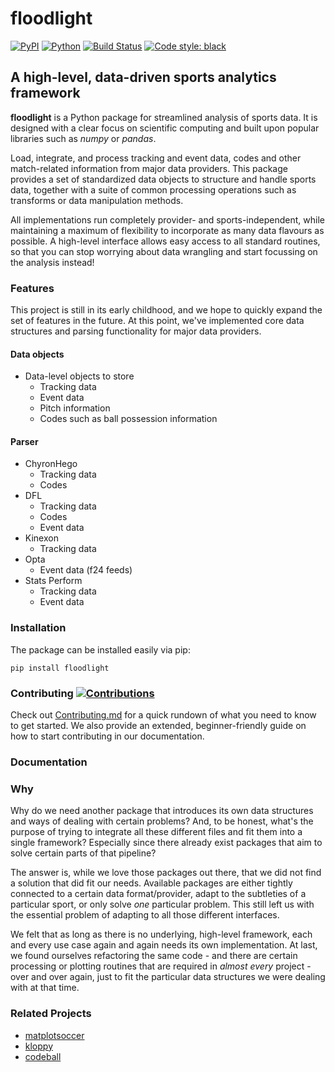 [version-image]: https://img.shields.io/badge/status-beta-006666
[version-url]: https://img.shields.io/badge/status-beta-006666
[python-image]: https://img.shields.io/badge/python-3.8-006666
[python-url]: https://img.shields.io/badge/python-3.8-006666
[build-image]: https://github.com/floodlight-sports/floodlight/actions/workflows/build_and_test.yaml/badge.svg
[build-url]: https://github.com/floodlight-sports/floodlight/actions/workflows/build_and_test.yaml
[coverage-image]: https://img.shields.io/badge/coverage-0%25-brightgreen
[coverage-url]: https://img.shields.io/badge/coverage-0%25-brightgreen
[contrib-image]: https://img.shields.io/badge/contributions-welcome-006666
[contrib-url]: https://github.com/floodlight-sports/floodlight/blob/main/CONTRIBUTING.md
[black-image]: https://img.shields.io/badge/code%20style-black-000000.svg
[black-url]: https://github.com/psf/black


# floodlight


[![PyPI][version-image]][version-url]
[![Python][python-image]][python-url]
[![Build Status][build-image]][build-url]
[![Code style: black][black-image]][black-url]



## A high-level, data-driven sports analytics framework


**floodlight** is a Python package for streamlined analysis of sports data. It is
designed with a clear focus on scientific computing and built upon popular libraries
such as *numpy* or *pandas*.

Load, integrate, and process tracking and event data, codes and other match-related
information from major data providers. This package provides a set of  standardized
data objects to structure and handle sports data, together with a suite of common
processing operations such as transforms or data manipulation methods.

All implementations run completely provider- and sports-independent, while maintaining
a maximum of flexibility to incorporate as many data flavours as possible. A high-level
interface allows easy access to all standard routines, so that you can stop worrying
about data wrangling and start focussing on the analysis instead!

### Features

This project is still in its early childhood, and we hope to quickly expand the set
of features in the future. At this point, we've implemented core data structures and
parsing functionality for major data providers.

#### Data objects

- Data-level objects to store
  - Tracking data
  - Event data
  - Pitch information
  - Codes such as ball possession information

#### Parser

- ChyronHego
  - Tracking data
  - Codes
- DFL
  - Tracking data
  - Codes
  - Event data
- Kinexon
  - Tracking data
- Opta
  - Event data (f24 feeds)
- Stats Perform
  - Tracking data
  - Event data

### Installation

The package can be installed easily via pip:

```
pip install floodlight
```

### Contributing [![Contributions][contrib-image]][contrib-url]

Check out [Contributing.md]([contrib-url]) for a quick rundown of what you need to
know to get started. We also provide an extended, beginner-friendly guide on how to
start contributing in our documentation.

### Documentation


### Why

Why do we need another package that introduces its own data structures and ways of dealing with certain problems? And,
to be honest, what's the purpose of trying to integrate all these different files and fit them into a single framework?
Especially since there already exist packages that aim to solve certain parts of that pipeline?

The answer is, while we love those packages out there, that we did not find a solution that did fit our needs.
Available packages are either tightly connected to a certain data format/provider, adapt to the subtleties of a
particular sport, or only solve *one* particular problem. This still left us with the essential problem of adapting to
all those different interfaces.

We felt that as long as there is no underlying, high-level framework, each and every use case again and again needs its
own implementation. At last, we found ourselves refactoring the same code - and there are certain processing or
plotting routines that are required in *almost every* project - over and over again, just to fit the particular data
structures we were dealing with at that time.

### Related Projects

- [matplotsoccer](https://github.com/TomDecroos/matplotsoccer)
- [kloppy](https://github.com/PySport/kloppy)
- [codeball](https://github.com/metrica-sports/codeball)
